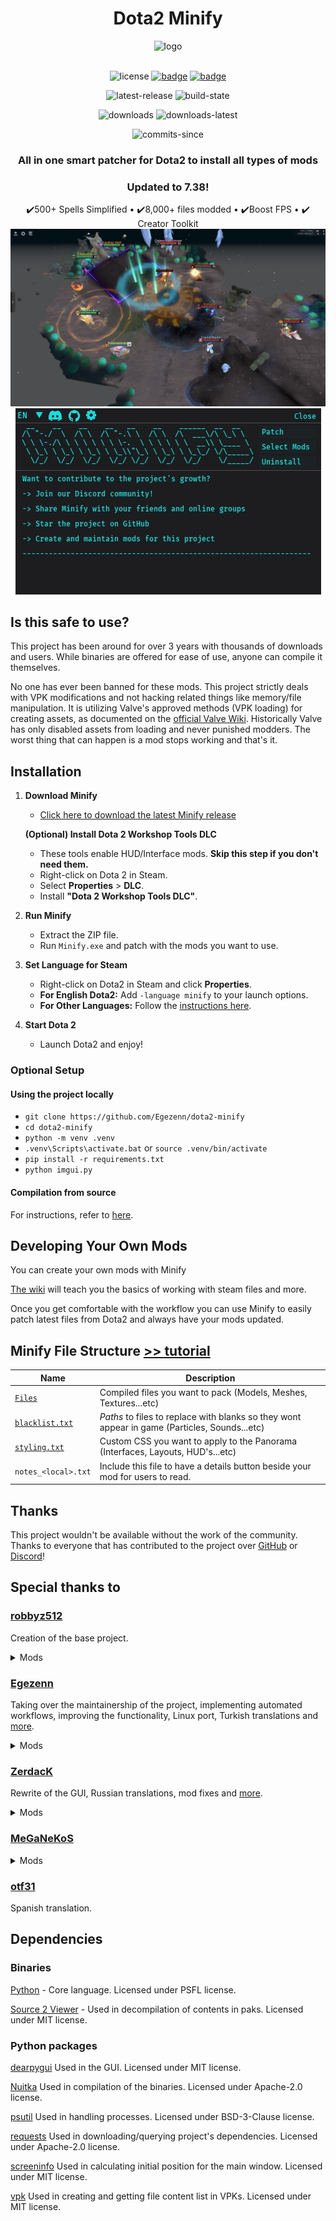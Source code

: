 # <div align="center">Dota2 Minify</div>

<div align="center">
  <img src="bin/images/logo.png" alt="logo" width="150">
</div>

<br>

<div align="center">

  ![license](https://img.shields.io/github/license/Egezenn/dota2-minify?style=for-the-badge)
  <a href="https://discord.com/invite/2YDnqpbcKM"><img alt="badge" src="https://img.shields.io/badge/Discord-%237289DA.svg?style=for-the-badge&logo=discord&logoColor=white"></a>
  <a href="https://github.com/Egezenn/dota2-minify/wiki"><img alt="badge" src="https://img.shields.io/badge/github_wiki-%23000000.svg?style=for-the-badge&logo=github"></a>

  ![latest-release](https://img.shields.io/github/v/release/Egezenn/dota2-minify?style=for-the-badge)
  ![build-state](https://img.shields.io/github/actions/workflow/status/Egezenn/dota2-minify/release.yml?style=for-the-badge)

  ![downloads](https://img.shields.io/github/downloads/Egezenn/dota2-minify/total?style=for-the-badge)
  ![downloads-latest](https://img.shields.io/github/downloads/Egezenn/dota2-minify/latest/total?style=for-the-badge)

  ![commits-since](https://img.shields.io/github/commits-since/Egezenn/dota2-minify/latest?style=for-the-badge)

</div>

**<h3 align="center">All in one smart patcher for Dota2 to install all types of mods</h3>**

**<h3 align="center">Updated to 7.38!</h3>**

<div align="center">
  ✔️500+ Spells Simplified • ✔️8,000+ files modded • ✔️Boost FPS • ✔️ Creator Toolkit
</div>

<div align="center">
    <a href="#"><img alt="ss1" src="bin/images/screenshot-1.jpg"></a>
    <a href="#"><img alt="ss2" src="bin/images/screenshot-2.jpg"></a>
</div>

## Is this safe to use?

This project has been around for over 3 years with thousands of downloads and users. While binaries are offered for ease of use, anyone can compile it themselves.

No one has ever been banned for these mods. This project strictly deals with VPK modifications and not hacking related things like memory/file manipulation. It is utilizing Valve's approved methods (VPK loading) for creating assets, as documented on the [official Valve Wiki](https://developer.valvesoftware.com/wiki/VPK). Historically Valve has only disabled assets from loading and never punished modders. The worst thing that can happen is a mod stops working and that's it.

## Installation

1. **Download Minify**

   - [Click here to download the latest Minify release](https://github.com/Egezenn/dota2-minify/releases/latest)

    **(Optional) Install Dota 2 Workshop Tools DLC**
    - These tools enable HUD/Interface mods. **Skip this step if you don't need them.**
    - Right-click on Dota 2 in Steam.
    - Select **Properties** > **DLC**.
    - Install **"Dota 2 Workshop Tools DLC"**.

2. **Run Minify**

   - Extract the ZIP file.
   - Run `Minify.exe` and patch with the mods you want to use.

3. **Set Language for Steam**

   - Right-click on Dota2 in Steam and click **Properties**.
   - **For English Dota2:** Add `-language minify` to your launch options.
   - **For Other Languages:** Follow the [instructions here](https://github.com/Egezenn/dota2-minify/wiki/Minify#using-minify-with-a-different-language-in-dota2).

4. **Start Dota 2**
     - Launch Dota2 and enjoy!

### Optional Setup

#### Using the project locally

- `git clone https://github.com/Egezenn/dota2-minify`
- `cd dota2-minify`
- `python -m venv .venv`
- `.venv\Scripts\activate.bat` or `source .venv/bin/activate`
- `pip install -r requirements.txt`
- `python imgui.py`

#### Compilation from source

For instructions, refer to [here](https://github.com/Egezenn/dota2-minify/wiki/Minify#compiling-minify).

## Developing Your Own Mods

You can create your own mods with Minify

[The wiki](https://github.com/Egezenn/dota2-minify/wiki/Dota2-Modding-Tutorials) will teach you the basics of working with steam files and more.

Once you get comfortable with the workflow you can use Minify to easily patch latest files from Dota2 and always have your mods updated.

## Minify File Structure [>> tutorial](https://github.com/Egezenn/dota2-minify/wiki/Minify)

| Name                                                                                | Description                                                                                   |
| ----------------------------------------------------------------------------------- | --------------------------------------------------------------------------------------------- |
| [`Files`](https://github.com/Egezenn/dota2-minify/wiki/Minify#files)                | Compiled files you want to pack (Models, Meshes, Textures...etc)                              |
| [`blacklist.txt`](https://github.com/Egezenn/dota2-minify/wiki/Minify#blacklisttxt) | _Paths_ to files to replace with blanks so they wont appear in game (Particles, Sounds...etc) |
| [`styling.txt`](https://github.com/Egezenn/dota2-minify/wiki/Minify#stylingtxt)     | Custom CSS you want to apply to the Panorama (Interfaces, Layouts, HUD's...etc)               |
| `notes_<local>.txt`                                                                 | Include this file to have a details button beside your mod for users to read.                 |

## Thanks

This project wouldn't be available without the work of the community. Thanks to everyone that has contributed to the project over [GitHub](https://github.com/Egezenn/dota2-minify/graphs/contributors) or [Discord](https://discord.com/invite/2YDnqpbcKM)!

## Special thanks to

### [robbyz512](https://github.com/robbyz512)

Creation of the base project.

<details>
<summary>Mods</summary>

- `Dark Terrain`
- `Minify Base Attacks`
- `Minify HUD`
- `Minify Spells & Items`
- `Misc Optimization`
- `Mute Ambient Sounds`
- `Mute Taunt Sounds`
- `Mute Voice Line Sounds`
- `Remove Foilage`
- `Remove Pinging`
- `Remove River`
- `Remove Sprays`
- `Remove Weather Effects`
- `Tree Mod`

</details>

### [Egezenn](https://github.com/Egezenn)

Taking over the maintainership of the project, implementing automated workflows, improving the functionality, Linux port, Turkish translations and [more](https://github.com/Egezenn/dota2-minify/commits/main/?author=Egezenn).

<details>
<summary>Mods</summary>

- `Mute Announcers`
- [`OpenDotaGuides Guides`](https://github.com/Egezenn/OpenDotaGuides)
- `Remove Laggy UI`
- `Remove Main Menu Background`
- `Stat Site Buttons In Profiles`
- `Transparent HUD` improvements
- Snippets in `User Styles`

</details>

### [ZerdacK](https://github.com/DotaModdingCommunity)

Rewrite of the GUI, Russian translations, mod fixes and [more](https://github.com/Egezenn/dota2-minify/commits/main/?author=DotaModdingCommunity).

<details>
<summary>Mods</summary>

- `Transparent HUD`

</details>

### [MeGaNeKoS](https://github.com/MeGaNeKoS)

<details>
<summary>Mods</summary>

- `Dotabuff in Profiles` mod which has been refactored to `Stat Site Buttons In Profiles`
- `Show NetWorth mod`

</details>

### [otf31](https://github.com/otf31)

Spanish translation.

## Dependencies

### Binaries

[Python](https://www.python.org/) - Core language. Licensed under PSFL license.

[Source 2 Viewer](https://github.com/ValveResourceFormat/ValveResourceFormat) - Used in decompilation of contents in paks. Licensed under MIT license.

### Python packages

[dearpygui](https://github.com/hoffstadt/DearPyGui) Used in the GUI. Licensed under MIT license.

[Nuitka](https://nuitka.net/) Used in compilation of the binaries. Licensed under Apache-2.0 license.

[psutil](https://github.com/giampaolo/psutil) Used in handling processes. Licensed under BSD-3-Clause license.

[requests](https://github.com/psf/requests) Used in downloading/querying project's dependencies. Licensed under Apache-2.0 license.

[screeninfo](https://github.com/rr-/screeninfo) Used in calculating initial position for the main window. Licensed under MIT license.

[vpk](https://github.com/ValvePython/vpk) Used in creating and getting file content list in VPKs. Licensed under MIT license.
